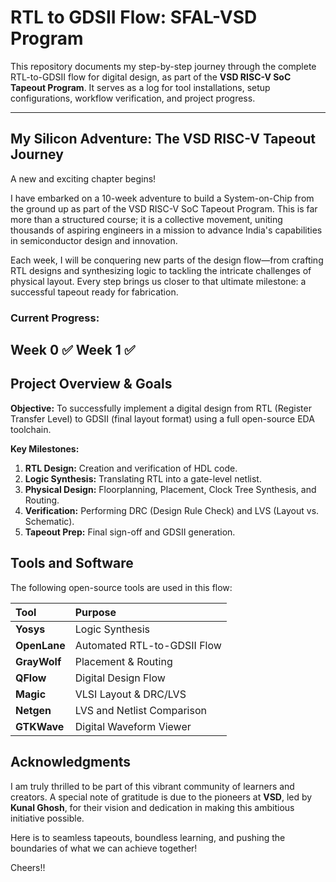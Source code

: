 # RTL to GDSII Flow: SFAL-VSD Program

This repository documents my step-by-step journey through the complete RTL-to-GDSII flow for digital design, as part of the **VSD RISC-V SoC Tapeout Program**. It serves as a log for tool installations, setup configurations, workflow verification, and project progress.

---

## My Silicon Adventure: The VSD RISC-V Tapeout Journey

A new and exciting chapter begins!

I have embarked on a 10-week adventure to build a System-on-Chip from the ground up as part of the VSD RISC-V SoC Tapeout Program.
This is far more than a structured course; it is a collective movement, uniting thousands of aspiring engineers in a mission to advance India's capabilities in semiconductor design and innovation.

Each week, I will be conquering new parts of the design flow—from crafting RTL designs and synthesizing logic to tackling the intricate challenges of physical layout.
Every step brings us closer to that ultimate milestone: a successful tapeout ready for fabrication.

### Current Progress: 
 Week 0 ✅
 Week 1 ✅
---

## Project Overview & Goals

**Objective:** To successfully implement a digital design from RTL (Register Transfer Level) to GDSII (final layout format) using a full open-source EDA toolchain.

**Key Milestones:**
1.  **RTL Design:** Creation and verification of HDL code.
2.  **Logic Synthesis:** Translating RTL into a gate-level netlist.
3.  **Physical Design:** Floorplanning, Placement, Clock Tree Synthesis, and Routing.
4.  **Verification:** Performing DRC (Design Rule Check) and LVS (Layout vs. Schematic).
5.  **Tapeout Prep:** Final sign-off and GDSII generation.

## Tools and Software

The following open-source tools are used in this flow:

| Tool | Purpose |
| :--- | :--- |
| **Yosys** | Logic Synthesis |
| **OpenLane** | Automated RTL-to-GDSII Flow |
| **GrayWolf** | Placement & Routing |
| **QFlow** | Digital Design Flow |
| **Magic** | VLSI Layout & DRC/LVS |
| **Netgen** | LVS and Netlist Comparison |
| **GTKWave** | Digital Waveform Viewer |


## Acknowledgments

I am truly thrilled to be part of this vibrant community of learners and creators. A special note of gratitude is due to the pioneers at **VSD**, led by **Kunal Ghosh**, for their vision and dedication in making this ambitious initiative possible.

Here is to seamless tapeouts, boundless learning, and pushing the boundaries of what we can achieve together!

Cheers!!

